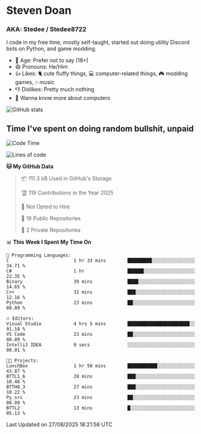 # Steven Doan
### AKA: Stedee / Stedee8722
I code in my free time, mostly self-taught, started out doing utility Discord bots on Python, and game modding.

- 🤔 Age: Prefer not to say (18+)
- 😄 Pronouns: He/Him
- 👍 Likes: 🐈 cute fluffy things, 💻 computer-related things, 🎮 modding games, 🎶 music
- 👎 Dislikes: Pretty much nothing
- 🥹 Wanna know more about computers

![GitHub stats](https://github-readme-stats-iota-mocha-40.vercel.app/api?username=Stedee8722&show=prs_merged,prs_merged_percentage&show_icons=true&theme=transparent)

## Time I've spent on doing random bullshit, unpaid
<!--START_SECTION:Time I've spent on doing random bullshit, unpaid-->
![Code Time](http://img.shields.io/badge/Code%20Time-313%20hrs%203%20mins-blue)

![Lines of code](https://img.shields.io/badge/From%20Hello%20World%20I%27ve%20Written-87.2%20thousand%20lines%20of%20code-blue)

**🐱 My GitHub Data** 

> 📦 111.3 kB Used in GitHub's Storage 
 > 
> 🏆 119 Contributions in the Year 2025
 > 
> 🚫 Not Opted to Hire
 > 
> 📜 19 Public Repositories 
 > 
> 🔑 2 Private Repositories 
 > 
📊 **This Week I Spent My Time On** 

```text
💬 Programming Languages: 
C                        1 hr 33 mins        █████████░░░░░░░░░░░░░░░░   34.71 % 
C#                       1 hr                ██████░░░░░░░░░░░░░░░░░░░   22.35 % 
Binary                   39 mins             ████░░░░░░░░░░░░░░░░░░░░░   14.65 % 
C++                      32 mins             ███░░░░░░░░░░░░░░░░░░░░░░   12.16 % 
Python                   23 mins             ██░░░░░░░░░░░░░░░░░░░░░░░   08.89 % 

🔥 Editors: 
Visual Studio            4 hrs 5 mins        ███████████████████████░░   91.10 % 
VS Code                  23 mins             ██░░░░░░░░░░░░░░░░░░░░░░░   08.89 % 
IntelliJ IDEA            0 secs              ░░░░░░░░░░░░░░░░░░░░░░░░░   00.01 % 

🐱‍💻 Projects: 
LunchBox                 1 hr 58 mins        ███████████░░░░░░░░░░░░░░   43.87 % 
BTTL1_6                  28 mins             ███░░░░░░░░░░░░░░░░░░░░░░   10.46 % 
BTTH8_3                  27 mins             ███░░░░░░░░░░░░░░░░░░░░░░   10.22 % 
Py_srs                   23 mins             ██░░░░░░░░░░░░░░░░░░░░░░░   08.89 % 
BTTL2                    13 mins             █░░░░░░░░░░░░░░░░░░░░░░░░   05.13 % 
```


 Last Updated on 27/08/2025 18:21:56 UTC
<!--END_SECTION:Time I've spent on doing random bullshit, unpaid-->

